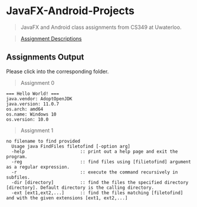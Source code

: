 # JavaFX-Android-Projects

> JavaFX and Android class assignments from CS349 at Uwaterloo.

> [Assignment Descriptions](https://www.student.cs.uwaterloo.ca/~cs349/s20/assignments.html)



## Assignments Output

Please click into the corresponding folder.

> Assignment 0
```
=== Hello World! ===
java.vendor: AdoptOpenJDK
java.version: 11.0.7
os.arch: amd64
os.name: Windows 10
os.version: 10.0
```


> Assignment 1
```
no filename to find provided
  Usage java FindFiles filetofind [-option arg]
  -help                     :: print out a help page and exit the program.
  -reg                      :: find files using [filietofind] argument as a regular expression.
  -r                        :: execute the command recursively in subfiles.
  -dir [directory]          :: find the files the specified directory [directory]. Default directory is the calling directory.
  -ext [ext1,ext2,...]      :: find the files matching [filetofind] and with the given extensions [ext1, ext2,...]
```


